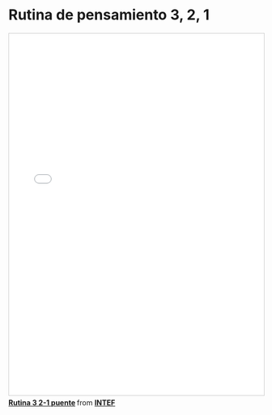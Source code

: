 # Rutina de pensamiento 3, 2, 1

<iframe src="//www.slideshare.net/slideshow/embed_code/key/a5yQeHKKPkxdm9" width="668" height="714" frameborder="0" marginwidth="0" marginheight="0" scrolling="no" style="border:1px solid #CCC; border-width:1px; margin-bottom:5px; max-width: 100%;" allowfullscreen> </iframe> <div style="margin-bottom:5px"> <strong> <a href="//www.slideshare.net/educacionlab/rutina-3-21-puente" title="Rutina 3 2-1 puente" target="_blank">Rutina 3 2-1 puente</a> </strong> from <strong><a href="https://www.slideshare.net/educacionlab" target="_blank">INTEF</a></strong> </div>
